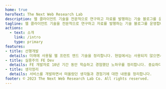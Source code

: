 ```yaml
---
home: true
heroText: The Next Web Research Lab
description: 웹 클라이언트 기술을 전문적으로 연구하고 자료를 발행하는 기술 블로그를 운영합니다.
tagline: 웹 클라이언트 기술을 전문적으로 연구하고 자료를 발행하는 기술 블로그를 운영합니다.
actions:
  - text: 소개
    link: /intro
    type: primary
features:
- title: 선행개발
  details: 미래에 사용될 웹 프런트 엔드 기술을 정리합니다. 현업에서는 사용되지 않으면서 시험적인 기술을 위주로 정리합니다.
- title: 실용주의 FE Dev
  details: FE 개발자로 10년 기간 동안 학습하고 경험했던 노하우를 정리합니다. 중요하다고 생각하는 순서부터 앞장에 작성했습니다.
- title: 생각정리
  details: 서비스를 개발하면서 떠올랐던 생각들과 경험기에 대한 내용을 정리합니다.
footer: © 2023 The Next Web Research Lab Co. All rights reserved.
---
```

